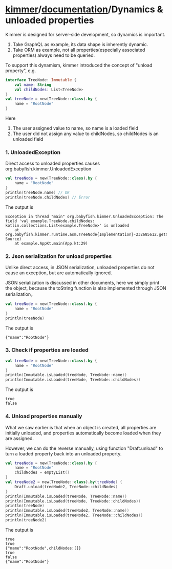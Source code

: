 # [kimmer](https://github.com/babyfish-ct/kimmer)/[documentation](./README.md)/Dynamics & unloaded properties

Kimmer is designed for server-side development, so dynamics is important.

1. Take GraphQL as example, its data shape is inherently dynamic.
2. Take ORM as example, not all properties(especially associated properties) always need to be queried.

To support this dynamism, kimmer introduced the concept of "unload property", e.g.
```kt
interface TreeNode: Immutable {
    val name: String
    val childNodes: List<TreeNode>
}
val treeNode = new(TreeNode::class).by {
    name = "RootNode"
}
```
Here
1. The user assigned value to name, so name is a loaded field
2. The user did not assign any value to childNodes, so childNodes is an unloaded field

### 1. UnloadedException

Direct access to unloaded properties causes org.babyfish.kimmer.UnloadedException

```kt
val treeNode = new(TreeNode::class).by {
    name = "RootNode"
}
println(treeNode.name) // OK
println(treeNode.childNodes) // Error
```
The output is
```
Exception in thread "main" org.babyfish.kimmer.UnloadedException: The field 'val example.TreeNode.childNodes: kotlin.collections.List<example.TreeNode>' is unloaded
	at org.babyfish.kimmer.runtime.asm.TreeNode{Implementation}-232685612.getChildNodes(Unknown Source)
	at example.AppKt.main(App.kt:29)
```

### 2. Json serialization for unload properties

Unlike direct access, in JSON serialization, unloaded properties do not cause an exception, but are automatically ignored.

JSON serialization is discussed in other documents, here we simply print the object, because the toString function is also implemented through JSON serialization。

```kt
val treeNode = new(TreeNode::class).by {
    name = "RootNode"
}
println(treeNode)
```
The output is
```
{"name":"RootNode"}
```

### 3. Check if properties are loaded
```kt
val treeNode = new(TreeNode::class).by {
    name = "RootNode"
}
println(Immutable.isLoaded(treeNode, TreeNode::name))
println(Immutable.isLoaded(treeNode, TreeNode::childNodes))
```
The output is
```
true
false
```

### 4. Unload properties manually

What we saw earlier is that when an object is created, all properties are initially unloaded, and properties automatically become loaded when they are assigned.

However, we can do the reverse manually, using function "Draft.unload" to turn a loaded property back into an unloaded property.

```kt
val treeNode = new(TreeNode::class).by {
    name = "RootNode"
    childNodes = emptyList()
}
val treeNode2 = new(TreeNode::class).by(treeNode) {
    Draft.unload(treeNode2, TreeNode::childNodes)
}
println(Immutable.isLoaded(treeNode, TreeNode::name))
println(Immutable.isLoaded(treeNode, TreeNode::childNodes))
println(treeNode)
println(Immutable.isLoaded(treeNode2, TreeNode::name))
println(Immutable.isLoaded(treeNode2, TreeNode::childNodes))
println(treeNode2)
```

The output is
```
true
true
{"name":"RootNode",childNodes:[]}
true
false
{"name":"RootNode"}
```
